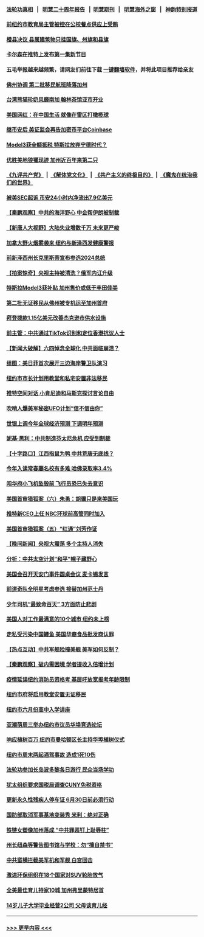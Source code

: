 #### [法轮功真相](https://github.com/gfw-breaker/truth/blob/master/README.md?t=0) &nbsp;&nbsp;|&nbsp;&nbsp; [明慧二十周年报告](https://github.com/gfw-breaker/mh-reports/blob/master/README.md?t=0) &nbsp;&nbsp;|&nbsp;&nbsp;[明慧期刊](https://github.com/gfw-breaker/mh-qikan) &nbsp;&nbsp;|&nbsp;&nbsp; [明慧海外之窗](https://github.com/gfw-breaker/mh-news/blob/master/README.md?t=0) &nbsp;&nbsp;|&nbsp;&nbsp; [神韵特别报道](https://github.com/gfw-breaker/mh-news/blob/master/shenyun.md?t=0)
#### [前纽约市教育局主管被控在公校餐点供应上受贿](../pages/nsc412/n14011407.md?t=06071243) 
#### [橙县决议 县属建筑物只挂国旗、州旗和县旗](../pages/nsc412/n14011384.md?t=06071243) 
#### [卡尔森在推特上发布第一集新节目](../pages/nsc412/n14011336.md?t=06071243) 
#### 五毛举报越来越频繁，请网友们前往下载 [一键翻墙软件](https://github.com/gfw-breaker/ssr-accounts)，并将此项目推荐给亲友
#### [佛州协调 第二批移民航班降落加州](../pages/nsc412/n14011381.md?t=06071243) 
#### [台湾熊猫珍奶风靡南加 翰林茶馆亚市开业](../pages/nsc412/n14011358.md?t=06071243) 
#### [美国网红：在中国生活 就像在雷区打橄榄球](../pages/nsc412/n14011345.md?t=06071243) 
#### [继币安后 美证监会再告加密币平台Coinbase](../pages/nsc412/n14011274.md?t=06071243) 
#### [Model3获全额抵税 特斯拉放弃宁德时代？](../pages/nsc412/n14011278.md?t=06071243) 
#### [优胜美地狼獾现迹 加州近百年来第二只](../pages/nsc412/n14011290.md?t=06071243) 
#### [《九评共产党》](https://github.com/begood0513/9ping.md/blob/master/README.md) &nbsp;|&nbsp; [《解体党文化》](../../../../jtdwh.md/blob/master/README.md)  &nbsp;|&nbsp; [《共产主义的终极目的》](../../../../gczydzjmd.md/blob/master/README.md) &nbsp;|&nbsp; [《魔鬼在统治我们的世界》](../../../../mgztzwmdsj.md/blob/master/README.md) 
#### [被美SEC起诉 币安24小时内净流出7.9亿美元](../pages/nsc412/n14011288.md?t=06071243) 
#### [【秦鹏观察】中共的海洋野心 中企帮伊朗被制裁](../pages/nsc412/n14011282.md?t=06071243) 
#### [【新唐人大视野】大陆失业增数千万 未来更严峻](../pages/nsc412/n14011270.md?t=06071243) 
#### [加拿大野火烟雾袭来 纽约与新泽西发健康警报](../pages/nsc412/n14011245.md?t=06071243) 
#### [前新泽西州长克里斯蒂宣布参选2024总统](../pages/nsc412/n14011250.md?t=06071243) 
#### [【拍案惊奇】央视主持被清洗？俄军内讧升级](../pages/nsc412/n14011239.md?t=06071243) 
#### [特斯拉Model3获补贴 加州售价或低于丰田佳美](../pages/nsc412/n14011159.md?t=06071243) 
#### [第二批无证移民从佛州被专机运至加州首府](../pages/nsc412/n14011146.md?t=06071243) 
#### [拜登拨款1.15亿美元改善杰克逊市供水设施](../pages/nsc412/n14011222.md?t=06071243) 
#### [前主管：中共通过TikTok识别和定位香港抗议人士](../pages/nsc412/n14011241.md?t=06071243) 
#### [【新闻大破解】六四悼念全球化 中共面临崩溃？](../pages/nsc412/n14011236.md?t=06071243) 
#### [组图：美日菲首次展开三边海岸警卫队演习](../pages/nsc412/n14011143.md?t=06071243) 
#### [纽约市市长计划用教堂和私宅安置非法移民](../pages/nsc412/n14011174.md?t=06071243) 
#### [推特空间对话 小肯尼迪和马斯克探讨言论自由](../pages/nsc412/n14011163.md?t=06071243) 
#### [吹哨人爆美军秘密UFO计划“信不信由你”](../pages/nsc412/n14011155.md?t=06071243) 
#### [世银上调今年全球经济预测 下调明年预测](../pages/nsc412/n14011150.md?t=06071243) 
#### [妮基‧黑利：中共制造芬太尼危机 应受到制裁](../pages/nsc412/n14011167.md?t=06071243) 
#### [【十字路口】江西指鼠为鸭 中共荒唐无底线？](../pages/nsc412/n14011078.md?t=06071243) 
#### [今年入读常春藤名校有多难 哈佛录取率3.4%](../pages/nsc412/n14010686.md?t=06071243) 
#### [闯华府小飞机坠毁前 飞行员恐已失去意识](../pages/nsc412/n14011151.md?t=06071243) 
#### [美国首审猎狐案（六）朱勇：胡骥只是来美国玩](../pages/nsc412/n14010808.md?t=06071243) 
#### [推特新CEO上任 NBC环球前高管同时加入](../pages/nsc412/n14011020.md?t=06071243) 
#### [美国首审猎狐案（五）“红通”刘芳作证](../pages/nsc412/n14010814.md?t=06071243) 
#### [【晚间新闻】央视大震荡 多个主持人消失](../pages/nsc412/n14010916.md?t=06071243) 
#### [分析：中共太空计划“和平”幌子藏野心](../pages/nsc412/n14009986.md?t=06071243) 
#### [美国会召开天安门事件圆桌会议 麦卡锡发言](../pages/nsc412/n14010697.md?t=06071243) 
#### [前道奇队全明星考虑参选 接替加州范士丹](../pages/nsc412/n14010846.md?t=06071243) 
#### [少年司机“最致命百天” 3方面防止悲剧](../pages/nsc412/n14010837.md?t=06071243) 
#### [美国人对工作最满意的10个城市 纽约未上榜](../pages/nsc412/n14010673.md?t=06071243) 
#### [走私受污染中国鳗鱼 美国华裔食品批发商认罪](../pages/nsc412/n14010827.md?t=06071243) 
#### [【热点互动】中共军舰险撞美舰 美军如何反制？](../pages/nsc412/n14010627.md?t=06071243) 
#### [【秦鹏观察】破内需困境 学者提收入倍增计划](../pages/nsc412/n14010741.md?t=06071243) 
#### [疫情延误纽约消防员资格考 基层吁放宽报考年龄限制](../pages/nsc412/n14010760.md?t=06071243) 
#### [纽约市府将启用教堂安置无证移民](../pages/nsc412/n14010765.md?t=06071243) 
#### [纽约市六月份高中入学讲座](../pages/nsc412/n14010758.md?t=06071243) 
#### [亚潮萌周三举办纽约市议员华埠竞选论坛](../pages/nsc412/n14010790.md?t=06071243) 
#### [响应植树百万 纽约市曼哈顿区长主持华埠植树仪式](../pages/nsc412/n14010817.md?t=06071243) 
#### [纽约市周末两起酒驾事故 造成1死10伤](../pages/nsc412/n14010759.md?t=06071243) 
#### [法轮功参加长岛波多黎各日游行 民众当场学功](../pages/nsc412/n14010810.md?t=06071243) 
#### [犹太组织要求国税局调查CUNY免税资格](../pages/nsc412/n14010816.md?t=06071243) 
#### [更新永久性残疾人停车证 6月30日前必须行动](../pages/nsc412/n14010824.md?t=06071243) 
#### [国防部取消军事基地变装秀 米利：绝对正确](../pages/nsc412/n14010682.md?t=06071243) 
#### [铁链女塑像加州落成 “中共罪恶钉上耻辱柱”](../pages/nsc412/n14010737.md?t=06071243) 
#### [州长纽森等警告图书馆与学校：勿“擅自禁书”](../pages/nsc412/n14010678.md?t=06071243) 
#### [中共蛮横拦截美军机和军舰 白宫回击](../pages/nsc412/n14010602.md?t=06071243) 
#### [激进环保组织在18个国家对SUV轮胎放气](../pages/nsc412/n14010621.md?t=06071243) 
#### [全美最佳育儿持家10城 加州弗里蒙特居首](../pages/nsc412/n14010672.md?t=06071243) 
#### [14岁儿子大学毕业经营2公司 父母谈育儿经](../pages/nsc412/n14010643.md?t=06071243) 

----
#### [ >>> 更早内容 <<< ](../indexes/nsc412-earlier.md)
